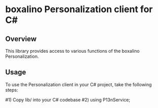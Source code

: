 boxalino Personalization client for C#
======================================

Overview
--------

This library provides access to various functions of the boxalino Personalization.

Usage
-----

To use the Personalization client in your C# project, take the following steps:

#1) Copy lib/ into your C# codebase
#2) using P13nService;

